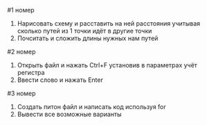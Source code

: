 #1 номер
1) Нарисовать схему и расставить на ней расстояния учитывая сколько путей из 1 точки идёт в другие точки
2) Почситать и сложить длины нужных нам путей

#2 номер
1) Открыть файл и нажать Ctrl+F установив в параметрах учёт регистра
2) Ввести слово и нажать Enter

#3 номер
1) Создать питон файл и написать код используя for
2) Вывести все возможные варианты
